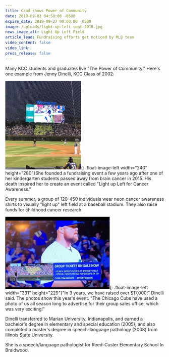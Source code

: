 ```yaml
---
title: Grad shows Power of Community
date: 2019-09-03 04:58:00 -0500
expire_date: 2019-09-27 00:00:00 -0500
image: /uploads/light-up-left-sept-2018.jpg
news_image_alt: Light Up Left Field
article_lead: Fundraising efforts get noticed by MLB team
video_content: false
video_link:
press_release: false
---
```


Many KCC students and graduates live "The Power of Community." Here's one example from Jenny Dinelli, KCC Class of 2002:

![](/uploads/light-up-left-sept-2018-compressed.jpg){: .float-image-left width="240" height="280"}She founded a fundraising event a few years ago after one of her kindergarten students passed away from brain cancer in 2015. His death inspired her to create an event called "Light up Left for Cancer Awareness."

Every summer, a group of 120-450 individuals wear neon cancer awareness shirts to visually "light up" left field at a baseball stadium. They also raise funds for childhood cancer research.

![](/uploads/light-up-left-2019-tv-ad-compressed.jpg){: .float-image-left width="331" height="229"}"In 3 years, we have raised over $17,000\!" Dinelli said. The photos show this year's event. "The Chicago Cubs have used a photo of us all season long to advertise for their group sales office, which was very exciting\!"

Dinelli transferred to Marian University, Indianapolis, and earned a bachelor's degree in elementary and special education (2005); and also completed a master's degree in speech-language pathology (2008) from Illinois State University.

She is a speech/language pathologist for Reed-Custer Elementary School In Braidwood.